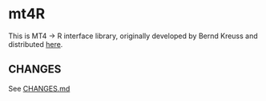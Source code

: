mt4R
========

This is MT4 -> R interface library, originally developed by Bernd Kreuss and distributed [here](https://sites.google.com/site/prof7bit/r-for-metatrader-4).

CHANGES
----------

See [CHANGES.md](https://github.com/micclly/mt4R/blob/new_mql4_support/CHANGES.md)
